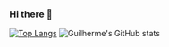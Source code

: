 ### Hi there 👋

<!--
**GuilhermeSO1337/GuilhermeSO1337** is a ✨ _special_ ✨ repository because its `README.md` (this file) appears on your GitHub profile.

Here are some ideas to get you started:

- 🔭 I’m currently working on ...
- 🌱 I’m currently learning ...
- 👯 I’m looking to collaborate on ...
- 🤔 I’m looking for help with ...
- 💬 Ask me about ...
- 📫 How to reach me: ...
- 😄 Pronouns: ...
- ⚡ Fun fact: ...
-->

[![Top Langs](https://github-readme-stats.vercel.app/api/top-langs/?username=GuilhermeSO1337&theme=aura_dark&show_icons=true)](https://github.com/GuilhermeSO1337/github-readme-stats)
![Guilherme's GitHub stats](https://github-readme-stats.vercel.app/api?username=GuilhermeSO1337&theme=aura_dark&show_icons=true)


